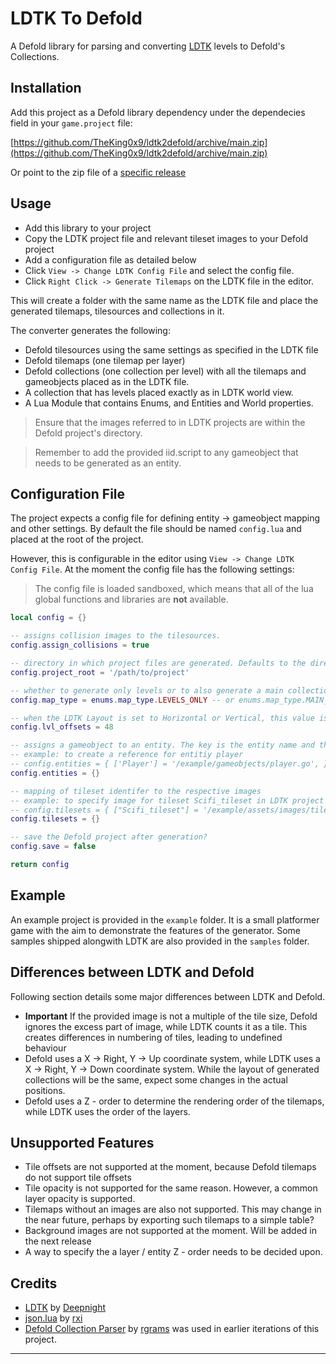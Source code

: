 # LDTK To Defold

A Defold library for parsing and converting [LDTK](https://ldtk.io/) levels to Defold's Collections.

## Installation

Add this project as a Defold library dependency under the dependecies field in your `game.project` file:

[https://github.com/TheKing0x9/ldtk2defold/archive/main.zip](https://github.com/TheKing0x9/ldtk2defold/archive/main.zip)

Or point to the zip file of a [specific release](https://github.com/TheKing0x9/ldtk2defold/releases)

## Usage

* Add this library to your project
* Copy the LDTK project file and relevant tileset images to your Defold project
* Add a configuration file as detailed below
* Click `View -> Change LDTK Config File` and select the config file.
* Click `Right Click -> Generate Tilemaps` on the LDTK file in the editor.

This will create a folder with the same name as the LDTK file and place the generated tilemaps, tilesources and collections in it.

The converter generates the following:

* Defold tilesources using the same settings as specified in the LDTK file
* Defold tilemaps (one tilemap per layer)
* Defold collections (one collection per level) with all the tilemaps and gameobjects placed as in the LDTK file.
* A collection that has levels placed exactly as in LDTK world view.
* A Lua Module that contains Enums, and Entities and World properties.

> Ensure that the images referred to in LDTK projects are within the Defold project's directory.

> Remember to add the provided iid.script to any gameobject that needs to be generated as an entity.

## Configuration File

The project expects a config file for defining entity -> gameobject mapping and other settings. By default the file should be named `config.lua` and placed at the root of the project.

However, this is configurable in the editor using `View -> Change LDTK Config File`. At the moment the config file has the following settings:

> The config file is loaded sandboxed, which means that all of the lua global functions and libraries are **not** available.

```lua
local config = {}

-- assigns collision images to the tilesources.
config.assign_collisions = true

-- directory in which project files are generated. Defaults to the directory .ldtk file is in.
config.project_root = '/path/to/project'

-- whether to generate only levels or to also generate a main collection with all levels placed as in LDTK world view.
config.map_type = enums.map_type.LEVELS_ONLY -- or enums.map_type.MAIN_COLLECTION

-- when the LDTK Layout is set to Horizontal or Vertical, this value is used to offset the levels
config.lvl_offsets = 48

-- assigns a gameobject to an entity. The key is the entity name and the value is the gameobject name
-- example: to create a reference for entitiy player
-- config.entities = { ['Player'] = '/example/gameobjects/player.go', }
config.entities = {}

-- mapping of tileset identifer to the respective images
-- example: to specify image for tileset Scifi_tileset in LDTK project
-- config.tilesets = { ["Scifi_tileset"] = '/example/assets/images/tileset/level_tileset.png' }
config.tilesets = {}

-- save the Defold project after generation?
config.save = false

return config
```

## Example

An example project is provided in the `example` folder. It is a small platformer game with the aim to demonstrate the features of the generator. Some samples shipped alongwith LDTK are also provided in the `samples` folder.

## Differences between LDTK and Defold

Following section details some major differences between LDTK and Defold.

* **Important** If the provided image is not a multiple of the tile size, Defold ignores the excess part of image, while LDTK counts it as a tile. This creates differences in numbering of tiles, leading to undefined behaviour
* Defold uses a X -> Right, Y -> Up coordinate system, while LDTK uses a X -> Right, Y -> Down coordinate system. While the layout of generated collections will be the same, expect some changes in the actual positions.
* Defold uses a Z - order to determine the rendering order of the tilemaps, while LDTK uses the order of the layers.

## Unsupported Features

* Tile offsets are not supported at the moment, because Defold tilemaps do not support tile offsets
* Tile opacity is not supported for the same reason. However, a common layer opacity is supported.
* Tilemaps without an images are also not supported. This may change in the near future, perhaps by exporting such tilemaps to a simple table?
* Background images are not supported at the moment. Will be added in the next release
* A way to specify the a layer / entity Z - order needs to be decided upon.

## Credits

- [LDTK](https://ldtk.io/) by [Deepnight](https://deepnight.net/)
- [json.lua](https://github.com/rxi/json.lua) by [rxi](https://github.com/rxi/)
- [Defold Collection Parser](https://github.com/rgrams/defold_collection_parser/) by [rgrams](https://github.com/rgrams/) was used in earlier iterations of this project.

---
